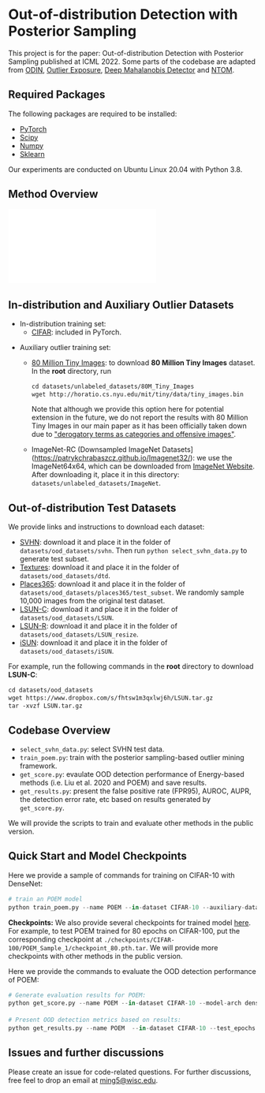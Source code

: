 # Out-of-distribution Detection with Posterior Sampling
This project is for the paper: Out-of-distribution Detection with Posterior Sampling published at ICML 2022. Some parts of the codebase are adapted from [ODIN](https://github.com/facebookresearch/odin), [Outlier Exposure](https://github.com/hendrycks/outlier-exposure), [Deep Mahalanobis Detector](https://github.com/pokaxpoka/deep_Mahalanobis_detector) and [NTOM](https://github.com/jfc43/informative-outlier-mining).

## Required Packages

The following packages are required to be installed:

- [PyTorch](https://pytorch.org/)
- [Scipy](https://github.com/scipy/scipy)
- [Numpy](http://www.numpy.org/)
- [Sklearn](https://scikit-learn.org/stable/)

Our experiments are conducted on Ubuntu Linux 20.04 with Python 3.8.

## Method Overview

![architecture](framework.pdf)


## In-distribution and Auxiliary Outlier Datasets

- In-distribution training set:
  - [CIFAR](https://www.cs.toronto.edu/~kriz/cifar.html): included in PyTorch.

* Auxiliary outlier training set:

  * [80 Million Tiny Images](https://groups.csail.mit.edu/vision/TinyImages/): to download **80 Million Tiny Images** dataset. In the **root** directory, run

    ```
    cd datasets/unlabeled_datasets/80M_Tiny_Images
    wget http://horatio.cs.nyu.edu/mit/tiny/data/tiny_images.bin
    ```

    Note that although we provide this option here for potential extension in the future, we do not report the results with 80 Million Tiny Images in our main paper as it has been officially taken down due to ["derogatory terms as categories and offensive images"](https://groups.csail.mit.edu/vision/TinyImages/).

  * ImageNet-RC (Downsampled ImageNet Datasets](https://patrykchrabaszcz.github.io/Imagenet32/): we use the ImageNet64x64, which can be downloaded from [ImageNet Website](http://image-net.org/download-images). After downloading it, place it in this directory: `datasets/unlabeled_datasets/ImageNet`. 
## Out-of-distribution Test Datasets

We provide links and instructions to download each dataset:

* [SVHN](http://ufldl.stanford.edu/housenumbers/test_32x32.mat): download it and place it in the folder of `datasets/ood_datasets/svhn`. Then run `python select_svhn_data.py` to generate test subset.
* [Textures](https://www.robots.ox.ac.uk/~vgg/data/dtd/download/dtd-r1.0.1.tar.gz): download it and place it in the folder of `datasets/ood_datasets/dtd`.
* [Places365](http://data.csail.mit.edu/places/places365/test_256.tar): download it and place it in the folder of `datasets/ood_datasets/places365/test_subset`. We randomly sample 10,000 images from the original test dataset.
* [LSUN-C](https://www.dropbox.com/s/fhtsw1m3qxlwj6h/LSUN.tar.gz): download it and place it in the folder of `datasets/ood_datasets/LSUN`.
* [LSUN-R](https://www.dropbox.com/s/moqh2wh8696c3yl/LSUN_resize.tar.gz): download it and place it in the folder of `datasets/ood_datasets/LSUN_resize`.
* [iSUN](https://www.dropbox.com/s/ssz7qxfqae0cca5/iSUN.tar.gz): download it and place it in the folder of `datasets/ood_datasets/iSUN`.

For example, run the following commands in the **root** directory to download **LSUN-C**:
```
cd datasets/ood_datasets
wget https://www.dropbox.com/s/fhtsw1m3qxlwj6h/LSUN.tar.gz
tar -xvzf LSUN.tar.gz
```

## Codebase Overview

* `select_svhn_data.py`: select SVHN test data.
* `train_poem.py`: train with the posterior sampling-based outlier mining framework.
* `get_score.py`: evaulate OOD detection performance of Energy-based methods (i.e. Liu et al. 2020 and POEM) and save results.
* `get_results.py`: present the false positive rate (FPR95), AUROC, AUPR, the detection error rate, etc based on results generated by `get_score.py`.

We will provide the scripts to train and evaluate other methods in the public version.

## Quick Start and Model Checkpoints

Here we provide a sample of commands for training on CIFAR-10 with DenseNet:

```python
# train an POEM model
python train_poem.py --name POEM --in-dataset CIFAR-10 --auxiliary-dataset imagenet --epochs 100 --model-arch densenet
```

**Checkpoints:** We also provide several checkpoints for trained model [here](https://www.dropbox.com/sh/tsqwbob249gouzy/AABS21uLcB1TdwoHxMQpOXpia?dl=0). For example, to test POEM trained for 80 epochs on CIFAR-100, put the corresponding checkpoint at `./checkpoints/CIFAR-100/POEM_Sample_1/checkpoint_80.pth.tar`. We will provide more checkpoints with other methods in the public version.

Here we provide the commands to evaluate the OOD detection performance of POEM:

```python
# Generate evaluation results for POEM:
python get_score.py --name POEM --in-dataset CIFAR-10 --model-arch densenet --test_epochs 100

# Present OOD detection metrics based on results:
python get_results.py --name POEM  --in-dataset CIFAR-10 --test_epochs 100
```

## Issues and further discussions
Please create an issue for code-related questions. For further discussions, free feel to drop an email at ming5@wisc.edu.
